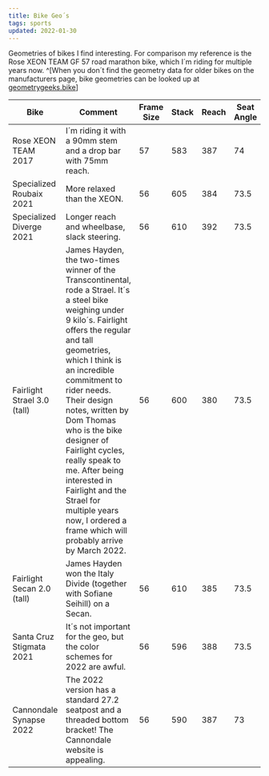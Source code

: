 ```yaml
---
title: Bike Geo´s
tags: sports
updated: 2022-01-30
---
```

Geometries of bikes I find interesting. For comparison my reference is the <span class="bg-primary-5 d:bg-primary-d4">Rose XEON TEAM GF 57 road marathon bike</span>, which I´m riding for multiple years now. ^[When you don´t find the geometry data for older bikes on the manufacturers page, bike geometries can be looked up at [geometrygeeks.bike](https://geometrygeeks.bike)]

<div class="full-bleed">
<table class="mrx-auto">
<thead>
<tr><th>Bike</th><th>Comment</th><th>Frame Size</th><th>Stack</th><th>Reach</th><th>Seat Angle</th><th>Head Angle</th><th>Trail</th><th>Chain Stays</th><th>Wheelbase</th><th>BB Drop</th><th>BB Threaded</th></tr>
</thead>
<tbody>
<tr class="bg-primary-5 d:bg-primary-d4"><td>Rose XEON TEAM 2017</td><td>I´m riding it with a 90mm stem and a drop bar with 75mm reach.</td><td>57</td><td>583</td><td>387</td><td>74</td><td>73</td><td></td><td>410</td><td>1001</td><td></td><td>No</td></tr>
<tr><td>Specialized Roubaix 2021</td><td>More relaxed than the XEON.</td><td>56</td><td>605</td><td>384</td><td>73.5</td><td>73.5</td><td>55</td><td>415</td><td>995</td><td>76</td><td>Yes</td></tr>
<tr><td>Specialized Diverge 2021</td><td>Longer reach and wheelbase, slack steering.</td><td>56</td><td>610</td><td>392</td><td>73.5</td><td>71.75</td><td>57</td><td>425</td><td>1042</td><td>80</td><td>Yes</td></tr>
<tr class="bg-accent-four-5 d:bg-accent-four-d4"><td>Fairlight Strael 3.0 (tall)</td><td>James Hayden, the two-times winner of the Transcontinental, rode a Strael. It´s a steel bike weighing under 9 kilo´s. Fairlight offers the regular and tall geometries, which I think is an incredible commitment to rider needs. Their design notes, written by Dom Thomas who is the bike designer of Fairlight cycles, really speak to me. After being interested in Fairlight and the Strael for multiple years now, I ordered a frame which will probably arrive by March 2022.</td><td>56</td><td>600</td><td>380</td><td>73.5</td><td>73</td><td>57</td><td>418</td><td>1002</td><td>68</td><td>Yes</td></tr>
<tr><td>Fairlight Secan 2.0 (tall)</td><td>James Hayden won the Italy Divide (together with Sofiane Seihill) on a Secan.</td><td>56</td><td>610</td><td>385</td><td>73.5</td><td>72</td><td>60.7</td><td>430</td><td>1034</td><td>77</td><td>Yes</td></tr>
<tr><td>Santa Cruz Stigmata 2021</td><td>It´s not important for the geo, but the color schemes for 2022 are awful.</td><td>56</td><td>596</td><td>388</td><td>73.5</td><td>72</td><td>57</td><td>425</td><td>1025</td><td>72</td><td>Yes</td></tr>
<tr><td>Cannondale Synapse 2022</td><td>The 2022 version has a standard 27.2 seatpost and a threaded bottom bracket! The Cannondale website is appealing.</td><td>56</td><td>590</td><td>387</td><td>73</td><td>73.2</td><td>57</td><td>415</td><td>998</td><td>73</td><td class="bg-accent-one-4 d:bg-accent-four-d4">Yes</td></tr>
<tbody>
</table>
</div>
